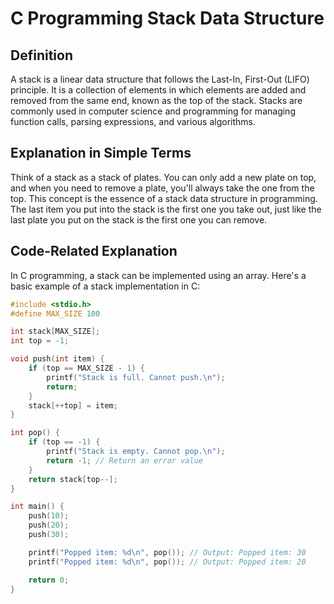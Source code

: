 # C Programming Stack Data Structure

## Definition
A stack is a linear data structure that follows the Last-In, First-Out (LIFO) principle. It is a collection of elements in which elements are added and removed from the same end, known as the top of the stack. Stacks are commonly used in computer science and programming for managing function calls, parsing expressions, and various algorithms.

## Explanation in Simple Terms
Think of a stack as a stack of plates. You can only add a new plate on top, and when you need to remove a plate, you'll always take the one from the top. This concept is the essence of a stack data structure in programming. The last item you put into the stack is the first one you take out, just like the last plate you put on the stack is the first one you can remove.

## Code-Related Explanation
In C programming, a stack can be implemented using an array. Here's a basic example of a stack implementation in C:

```c
#include <stdio.h>
#define MAX_SIZE 100

int stack[MAX_SIZE];
int top = -1;

void push(int item) {
    if (top == MAX_SIZE - 1) {
        printf("Stack is full. Cannot push.\n");
        return;
    }
    stack[++top] = item;
}

int pop() {
    if (top == -1) {
        printf("Stack is empty. Cannot pop.\n");
        return -1; // Return an error value
    }
    return stack[top--];
}

int main() {
    push(10);
    push(20);
    push(30);

    printf("Popped item: %d\n", pop()); // Output: Popped item: 30
    printf("Popped item: %d\n", pop()); // Output: Popped item: 20

    return 0;
}

